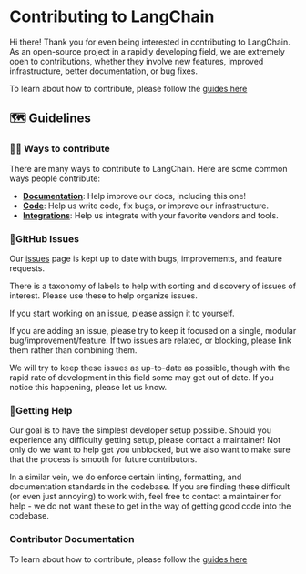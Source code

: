 # Contributing to LangChain

Hi there! Thank you for even being interested in contributing to LangChain.
As an open-source project in a rapidly developing field, we are extremely open to contributions, whether they involve new features, improved infrastructure, better documentation, or bug fixes.

To learn about how to contribute, please follow the [guides here](https://python.langchain.com/docs/contributing/)

## 🗺️ Guidelines

### 👩‍💻 Ways to contribute

There are many ways to contribute to LangChain. Here are some common ways people contribute:

- [**Documentation**](https://python.langchain.com/docs/contributing/documentation): Help improve our docs, including this one!
- [**Code**](https://python.langchain.com/docs/contributing/code): Help us write code, fix bugs, or improve our infrastructure.
- [**Integrations**](https://python.langchain.com/docs/contributing/integrations): Help us integrate with your favorite vendors and tools.

### 🚩GitHub Issues

Our [issues](https://github.com/langchain-ai/langchain/issues) page is kept up to date with bugs, improvements, and feature requests.

There is a taxonomy of labels to help with sorting and discovery of issues of interest. Please use these to help organize issues.

If you start working on an issue, please assign it to yourself.

If you are adding an issue, please try to keep it focused on a single, modular bug/improvement/feature.
If two issues are related, or blocking, please link them rather than combining them.

We will try to keep these issues as up-to-date as possible, though
with the rapid rate of development in this field some may get out of date.
If you notice this happening, please let us know.

### 🙋Getting Help

Our goal is to have the simplest developer setup possible. Should you experience any difficulty getting setup, please
contact a maintainer! Not only do we want to help get you unblocked, but we also want to make sure that the process is
smooth for future contributors.

In a similar vein, we do enforce certain linting, formatting, and documentation standards in the codebase.
If you are finding these difficult (or even just annoying) to work with, feel free to contact a maintainer for help -
we do not want these to get in the way of getting good code into the codebase.

### Contributor Documentation

To learn about how to contribute, please follow the [guides here](https://python.langchain.com/docs/contributing/)
